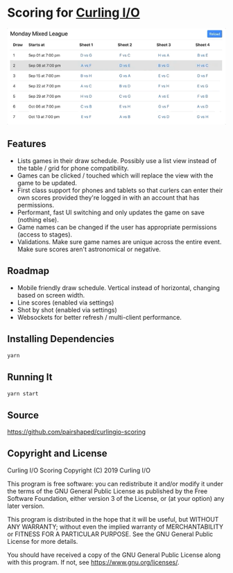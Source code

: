 # Scoring for [Curling I/O](https://curling.io)

![Scoring for Curling I/O](curlingio-scoring.gif?raw=true "Scoring for Curling I/O")

## Features

* Lists games in their draw schedule. Possibly use a list view instead of the table / grid for phone compatibility.
* Games can be clicked / touched which will replace the view with the game to be updated.
* First class support for phones and tablets so that curlers can enter their own scores provided they're logged in with an account that has permissions.
* Performant, fast UI switching and only updates the game on save (nothing else).
* Game names can be changed if the user has appropriate permissions (access to stages).
* Validations. Make sure game names are unique across the entire event. Make sure scores aren't astronomical or negative.

## Roadmap

* Mobile friendly draw schedule. Vertical instead of horizontal, changing based on screen width.
* Line scores (enabled via settings)
* Shot by shot (enabled via settings)
* Websockets for better refresh / multi-client performance.

## Installing Dependencies

```
yarn
```

## Running It

```
yarn start
```

## Source
<https://github.com/pairshaped/curlingio-scoring>

## Copyright and License

Curling I/O Scoring
Copyright (C) 2019 Curling I/O

This program is free software: you can redistribute it and/or modify
it under the terms of the GNU General Public License as published by
the Free Software Foundation, either version 3 of the License, or
(at your option) any later version.

This program is distributed in the hope that it will be useful,
but WITHOUT ANY WARRANTY; without even the implied warranty of
MERCHANTABILITY or FITNESS FOR A PARTICULAR PURPOSE.  See the
GNU General Public License for more details.

You should have received a copy of the GNU General Public License
along with this program.  If not, see <https://www.gnu.org/licenses/>.
